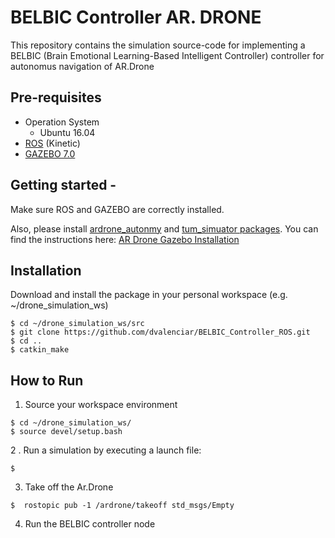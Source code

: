# BELBIC Controller AR. DRONE
This repository contains the simulation source-code for implementing a BELBIC (Brain Emotional Learning-Based Intelligent Controller) controller for autonomus navigation of AR.Drone 

## Pre-requisites
* Operation System
  * Ubuntu 16.04
* [ROS](http://wiki.ros.org/kinetic/Installation/Ubuntu) (Kinetic)
* [GAZEBO 7.0](http://gazebosim.org/)
  

## Getting started - 
Make sure ROS and GAZEBO are correctly installed. 

Also, please install [ardrone_autonmy](https://github.com/AutonomyLab/ardrone_autonomy) and [tum_simuator packages](https://github.com/eborghi10/AR.Drone-ROS). You can find the instructions here:
[AR Drone Gazebo Installation](https://github.com/dvalenciar/AR_Drone_ROS_GUI#getting-started)


## Installation 

Download and install the package in your personal workspace (e.g. ~/drone_simulation_ws)
```
$ cd ~/drone_simulation_ws/src
$ git clone https://github.com/dvalenciar/BELBIC_Controller_ROS.git
$ cd ..
$ catkin_make
```

## How to Run

1. Source your workspace environment

```
$ cd ~/drone_simulation_ws/
$ source devel/setup.bash

```
2 . Run a simulation by executing a launch file:

```
$
```
3. Take off the Ar.Drone

```
$  rostopic pub -1 /ardrone/takeoff std_msgs/Empty
```

4. Run the BELBIC controller node

```
```
